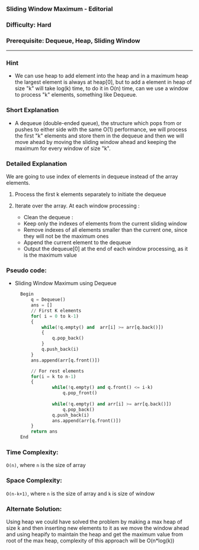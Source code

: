 ### Sliding Window Maximum - Editorial

### Difficulty:  Hard

### Prerequisite: Dequeue, Heap, Sliding Window
---
### Hint

* We can use heap to add element into the heap and in a maximum heap the largest element is always at heap[0], but to add a element in heap of size "k" will take log(k) time, to do it in O(n) time, can we use a window to process "k" elements, something like Dequeue.

### Short Explanation

* A dequeue (double-ended queue), the structure which pops from or pushes to either side with the same O(1) performance, we will process the first "k" elements and store them in the dequeue and then we will move ahead by moving the sliding window ahead and keeping the maximum for every window of size "k".

### Detailed Explanation

We are going to use index of elements in dequeue instead of the array elements.
1. Process the first k elements separately to initiate the dequeue

2. Iterate over the array. At each window processing :
    * Clean the dequeue :
    * Keep only the indexes of elements from the current sliding window
    * Remove indexes of all elements smaller than the current one, since they will not be the maximum ones
    * Append the current element to the dequeue
    * Output the dequeue[0] at the end of each window processing, as it is the maximum value

### **Pseudo code:**

* Sliding Window Maximum using Dequeue
  ```python
    Begin
        q = Dequeue()   
        ans = []
        // First K elements
        for( i = 0 to k-1)
        {
            while(!q.empty() and  arr[i] >= arr[q.back()])
            {
                q.pop_back()
            }    
            q.push_back(i)
        }
        ans.append(arr[q.front()])

        // For rest elements
        for(i = k to n-1)
        {
                while(!q.empty() and q.front() <= i-k)
                    q.pop_front()
                
                while(!q.empty() and arr[i] >= arr[q.back()])
                    q.pop_back()    
                q.push_back(i)
                ans.append(arr[q.front()])
        }   
        return ans
    End
  ```  

### Time Complexity:

`O(n)`, where `n` is the size of array

### Space Complexity:

`O(n-k+1)`, where `n` is the size of array and `k` is size of window


### Alternate Solution:

Using heap we could have solved the problem by making a max heap of size k and then inserting new elements to it as we move the window ahead and using heapify to maintain the heap and get the maximum value from root of the max heap, complexity of this approach will be O(n*log(k))
